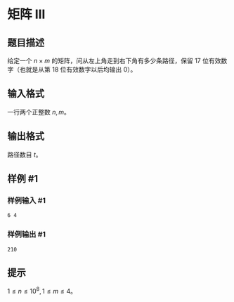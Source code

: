 # 矩阵 III

## 题目描述

给定一个 $n\times m$ 的矩阵，问从左上角走到右下角有多少条路径，保留 $17$ 位有效数字（也就是从第 $18$ 位有效数字以后均输出 $0$）。


## 输入格式

一行两个正整数 $n,m$。


## 输出格式

路径数目 $t$。


## 样例 #1

### 样例输入 #1
```
6 4
```

### 样例输出 #1

```
210
```

## 提示

$1\le n\le 10^8,1\le m\le 4$。


